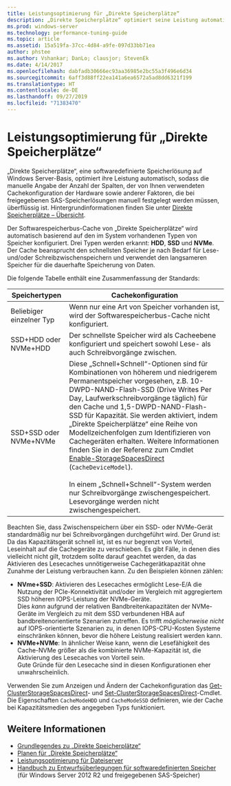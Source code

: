 ```yaml
---
title: Leistungsoptimierung für „Direkte Speicherplätze“
description: „Direkte Speicherplätze“ optimiert seine Leistung automatisch basierend auf der Cachekonfiguration der Hardware, die Sie verwenden, wie in diesem Thema beschrieben.
ms.prod: windows-server
ms.technology: performance-tuning-guide
ms.topic: article
ms.assetid: 15a519fa-37cc-4d84-a9fe-097d33bb71ea
author: phstee
ms.author: Vshankar; DanLo; clausjor; StevenEk
ms.date: 4/14/2017
ms.openlocfilehash: dabfadb30666ec93aa36985e2bc55a3f496e6d34
ms.sourcegitcommit: 6aff3d88ff22ea141a6ea6572a5ad8dd6321f199
ms.translationtype: HT
ms.contentlocale: de-DE
ms.lasthandoff: 09/27/2019
ms.locfileid: "71383470"
---
```

# <a name="performance-tuning-for-storage-spaces-direct"></a>Leistungsoptimierung für „Direkte Speicherplätze“

„Direkte Speicherplätze“, eine softwaredefinierte Speicherlösung auf Windows Server-Basis, optimiert ihre Leistung automatisch, sodass die manuelle Angabe der Anzahl der Spalten, der von Ihnen verwendeten Cachekonfiguration der Hardware sowie anderer Faktoren, die bei freigegebenen SAS-Speicherlösungen manuell festgelegt werden müssen, überflüssig ist. Hintergrundinformationen finden Sie unter [Direkte Speicherplätze – Übersicht](../../../../storage/storage-spaces/storage-spaces-direct-overview.md).

Der Softwarespeicherbus-Cache von „Direkte Speicherplätze“ wird automatisch basierend auf den im System vorhandenen Typen von Speicher konfiguriert. Drei Typen werden erkannt: **HDD**, **SSD** und **NVMe**. Der Cache beansprucht den schnellsten Speicher je nach Bedarf für Lese- und/oder Schreibzwischenspeichern und verwendet den langsameren Speicher für die dauerhafte Speicherung von Daten.

Die folgende Tabelle enthält eine Zusammenfassung der Standards:

| Speichertypen | Cachekonfiguration |
| --- | --- |
| Beliebiger einzelner Typ | Wenn nur eine Art von Speicher vorhanden ist, wird der Softwarespeicherbus-Cache nicht konfiguriert. |
| SSD+HDD oder NVMe+HDD | Der schnellste Speicher wird als Cacheebene konfiguriert und speichert sowohl Lese- als auch Schreibvorgänge zwischen. |
| SSD+SSD oder NVMe+NVMe | Diese „Schnell+Schnell“-Optionen sind für Kombinationen von höherem und niedrigerem Permanentspeicher vorgesehen, z.B. 10-DWPD-NAND-Flash-SSD (Drive Writes Per Day, Laufwerkschreibvorgänge täglich) für den Cache und 1,5-DWPD-NAND-Flash-SSD für Kapazität. Sie werden aktiviert, indem „Direkte Speicherplätze“ eine Reihe von Modellzeichenfolgen zum Identifizieren von Cachegeräten erhalten. Weitere Informationen finden Sie in der Referenz zum Cmdlet [Enable-StorageSpacesDirect](https://technet.microsoft.com/library/mt589697.aspx) (`CacheDeviceModel`). <br><br>In einem „Schnell+Schnell“-System werden nur Schreibvorgänge zwischengespeichert. Lesevorgänge werden nicht zwischengespeichert. |

Beachten Sie, dass Zwischenspeichern über ein SSD- oder NVMe-Gerät standardmäßig nur bei Schreibvorgängen durchgeführt wird. Der Grund ist: Da das Kapazitätsgerät schnell ist, ist es nur begrenzt von Vorteil, Leseinhalt auf die Cachegeräte zu verschieben. Es gibt Fälle, in denen dies vielleicht nicht gilt, trotzdem sollte darauf geachtet werden, da das Aktivieren des Lesecaches unnötigerweise Cachegerätkapazität ohne Zunahme der Leistung verbrauchen kann. Zu den Beispielen können zählen:

* **NVme+SSD**: Aktivieren des Lesecaches ermöglicht Lese-E/A die Nutzung der PCIe-Konnektivität und/oder im Vergleich mit aggregiertem SSD höheren IOPS-Leistung der NVMe-Geräte. <br>Dies _kann_ aufgrund der relativen Bandbreitenkapazitäten der NVMe-Geräte im Vergleich zu mit dem SSD verbundenen HBA auf bandbreitenorientierte Szenarien zutreffen. Es trifft _möglicherweise nicht_ auf IOPS-orientierte Szenarien zu, in denen IOPS-CPU-Kosten Systeme einschränken können, bevor die höhere Leistung realisiert werden kann.
* **NVMe+NVMe**: In ähnlicher Weise kann, wenn die Lesefähigkeit des Cache-NVMe größer als die kombinierte NVMe-Kapazität ist, die Aktivierung des Lesecaches von Vorteil sein. <br>Gute Gründe für den Lesecache sind in diesen Konfigurationen eher unwahrscheinlich.

Verwenden Sie zum Anzeigen und Ändern der Cachekonfiguration das [Get-ClusterStorageSpacesDirect](https://technet.microsoft.com/library/mt634616.aspx)- und [Set-ClusterStorageSpacesDirect](https://technet.microsoft.com/library/mt763265.aspx)-Cmdlet. Die Eigenschaften `CacheModeHDD` und `CacheModeSSD` definieren, wie der Cache bei Kapazitätsmedien des angegeben Typs funktioniert.

## <a name="see-also"></a>Weitere Informationen

- [Grundlegendes zu „Direkte Speicherplätze“](../../../../storage/storage-spaces/understand-storage-spaces-direct.md)
- [Planen für „Direkte Speicherplätze“](../../../../storage/storage-spaces/plan-storage-spaces-direct.md)
- [Leistungsoptimierung für Dateiserver](../../role/file-server/index.md)
- [Handbuch zu Entwurfsüberlegungen für softwaredefinierten Speicher](https://technet.microsoft.com/library/mt243829.aspx) (für Windows Server 2012 R2 und freigegebenen SAS-Speicher)

